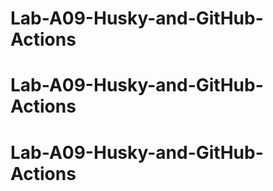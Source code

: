 # Lab-A09-Husky-and-GitHub-Actions
# Lab-A09-Husky-and-GitHub-Actions
# Lab-A09-Husky-and-GitHub-Actions
